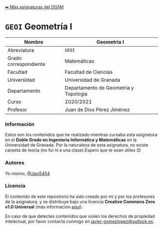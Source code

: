 [⬅ Más asignaturas del DGIIM](https://github.com/Javi5454-DGIIM)

# `GEOI` Geometría I

| Nombre                | Geometría I                                         |
| --------------------- | ------------------------------------------------------------ |
| Abreviatura           | `GEOI`                                                       |
| Grado correspondiente | Matemáticas                                      |
| Facultad              | Facultad de Ciencias  |
| Universidad           | Universidad de Granada                                       |
| Departamento          | Departamento de Geometría y Topología      |
| Curso                 | 2020/2021                                                    |
| Profesor              | Juan de Dios Pérez Jiménez  |

### Información

Estos son los contenidos que he realizado mientras cursaba esta asignatura en el **Doble Grado en Ingeniería Informática y Matemáticas** en la Universidad de Granada. Por la naturaleza de esta asignatura, no existe carpeta de teoría (no fui ni a una clase).Espero que te sean útiles 😊

### Autores

Yo mismo, [@Javi5454](github.com/Javi5454)

### Licencia

El contenido de este repositorio ha sido creado por mí y por los profesores de la asignatura, y se distribuye bajo una licencia **Creative Commons Zero v1.0 Universal** (más información [aquí](./LICENSE)).

En caso de que detectes contenidos que violen los derechos de propiedad intelectual, por favor contacta conmigo en [javier-gomezlopez@outlook.es](mailto:javier-gomezlopez@outlook.es).
